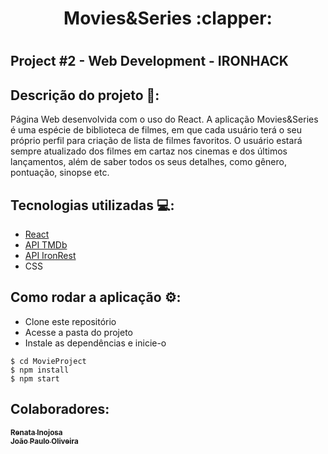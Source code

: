 <h1 align="center">Movies&Series :clapper:<h1>

## Project #2 - Web Development - IRONHACK 

## Descrição do projeto :memo::

Página Web desenvolvida com o uso do React. 
A aplicação Movies&Series é uma espécie de biblioteca de filmes, em que cada usuário terá o seu próprio perfil para criação de lista de filmes favoritos. 
O usuário estará sempre atualizado dos filmes em cartaz nos cinemas e dos últimos lançamentos, além de saber todos os seus detalhes, como gênero, pontuação, sinopse etc.  

## Tecnologias utilizadas :computer::

- [React](https://pt-br.reactjs.org/)
- [API TMDb](https://developers.themoviedb.org/3/getting-started/introduction)
- [API IronRest](https://github.com/Tzikas/MONGO_REST)
- CSS 

## Como rodar a aplicação :gear::

- Clone este repositório
- Acesse a pasta do projeto
- Instale as dependências e inicie-o
```
$ cd MovieProject
$ npm install
$ npm start
```

## Colaboradores:

<a href="https://github.com/renatainojosa">
    <sub><b>Renata Inojosa</b></sub>
</a>
<br />
<a href="https://github.com/joaopaulobco">
    <sub><b>João Paulo Oliveira</b></sub>
</a>






